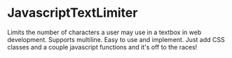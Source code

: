 # JavascriptTextLimiter
Limits the number of characters a user may use in a textbox in web development. Supports multiline. Easy to use and implement. Just add CSS classes and a couple javascript functions and it's off to the races!
